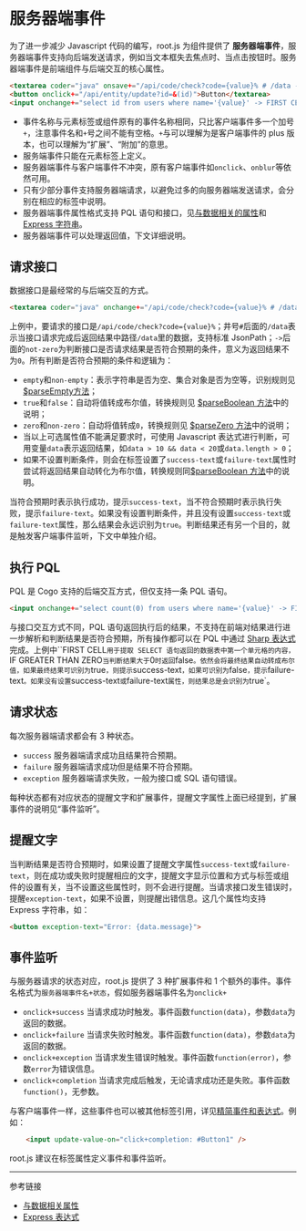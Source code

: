 # 服务器端事件

为了进一步减少 Javascript 代码的编写，root.js 为组件提供了 **服务器端事件**，服务器端事件支持向后端发送请求，例如当文本框失去焦点时、当点击按钮时。服务器端事件是前端组件与后端交互的核心属性。

```html
<textarea coder="java" onsave+="/api/code/check?code={value}% # /data -> not-zero"></textarea>
<button onclick+="/api/entity/update?id=&(id)">Button</textarea>
<input onchange+="select id from users where name='{value}' -> FIRST CELL -> IF GREATER THAN ZERO false ELSE true">
```

* 事件名称与元素标签或组件原有的事件名称相同，只比客户端事件多一个加号`+`，注意事件名和`+`号之间不能有空格。`+`与可以理解为是客户端事件的 plus 版本，也可以理解为“扩展”、“附加”的意思。
* 服务端事件只能在元素标签上定义。
* 服务器端事件与客户端事件不冲突，原有客户端事件如`onclick`、`onblur`等依然可用。
* 只有少部分事件支持服务器端请求，以避免过多的向服务器端发送请求，会分别在相应的标签中说明。
* 服务器端事件属性格式支持 PQL 语句和接口，见[与数据相关的属性](/root.js/data.md)和 [Express 字符串](/root.js/express.md)。
* 服务器端事件可以处理返回值，下文详细说明。

## 请求接口

数据接口是最经常的与后端交互的方式。

```html
<textarea coder="java" onchange+="/api/code/check?code={value}% # /data -> not-zero"></textarea>
```

上例中，要请求的接口是`/api/code/check?code={value}%`；井号`#`后面的`/data`表示当接口请求完成后返回结果中路径`/data`里的数据，支持标准 JsonPath；`->`后面的`not-zero`为判断接口是否请求结果是否符合预期的条件，意义为返回结果不为`0`。所有判断是否符合预期的条件和逻辑为：

+ `empty`和`non-empty`：表示字符串是否为空、集合对象是否为空等，识别规则见 [$parseEmpty方法](/root.js/root.md#parse)；
+ `true`和`false`：自动将值转成布尔值，转换规则见 [$parseBoolean 方法](/root.js/root.md#parse)中的说明；
+ `zero`和`non-zero`：自动将值转成`0`，转换规则见 [$parseZero 方法](/root.js/root.md#parse)中的说明；
+ 当以上可选属性值不能满足要求时，可使用 Javascript 表达式进行判断，可用变量`data`表示返回结果，如`data > 10 && data < 20`或`data.length > 0`；
+ 如果不设置判断条件，则会在标签设置了`success-text`或`failure-text`属性时尝试将返回结果自动转化为布尔值，转换规则同[$parseBoolean 方法](/root.js/root.md#parse)中的说明。

当符合预期时表示执行成功，提示`success-text`，当不符合预期时表示执行失败，提示`failure-text`。如果没有设置判断条件，并且没有设置`success-text`或`failure-text`属性，那么结果会永远识别为`true`。判断结果还有另一个目的，就是触发客户端事件监听，下文中单独介绍。

## 执行 PQL

PQL 是 Cogo 支持的后端交互方式，但仅支持一条 PQL 语句。

```html
<input onchange+="select count(0) from users where name='{value}' -> FIRST CELL -> IF GREATER THAN ZERO false ELSE true">
```

与接口交互方式不同，PQL 语句返回执行后的结果，不支持在前端对结果进行进一步解析和判断结果是否符合预期，所有操作都可以在 PQL 中通过 [Sharp 表达式](/pql/sharp.md)完成。上例中``FIRST CELL`用于提取 SELECT 语句返回的数据表中第一个单元格的内容，`IF GREATER THAN ZERO`当判断结果大于`0`时返回`false`。依然会将最终结果自动转成布尔值，如果最终结果可识别为`true`，则提示`success-text`，如果可识别为`false`，提示`failure-text`。如果没有设置`success-text`或`failure-text`属性，则结果总是会识别为`true`。

## 请求状态

每次服务器端请求都会有 3 种状态。

* `success` 服务器端请求成功且结果符合预期。
* `failure` 服务器端请求成功但是结果不符合预期。
* `exception` 服务器端请求失败，一般为接口或 SQL 语句错误。

每种状态都有对应状态的提醒文字和扩展事件，提醒文字属性上面已经提到，扩展事件的说明见“事件监听”。

## 提醒文字

当判断结果是否符合预期时，如果设置了提醒文字属性`success-text`或`failure-text`，则在成功或失败时提醒相应的文字，提醒文字显示位置和方式与标签或组件的设置有关，当不设置这些属性时，则不会进行提醒。当请求接口发生错误时，提醒`exception-text`，如果不设置，则提醒出错信息。这几个属性均支持 Express 字符串，如：

```html
<button exception-text="Error: {data.message}">
```

## 事件监听

与服务器请求的状态对应，root.js 提供了 3 种扩展事件和 1 个额外的事件。事件名格式为`服务器端事件名+状态`，假如服务器端事件名为`onclick+`

* `onclick+success` 当请求成功时触发。事件函数`function(data)`，参数`data`为返回的数据。
* `onclick+failure` 当请求失败时触发。事件函数`function(data)`，参数`data`为返回的数据。
* `onclick+exception` 当请求发生错误时触发。事件函数`function(error)`，参数`error`为错误信息。
* `onclick+completion` 当请求完成后触发，无论请求成功还是失败。事件函数`function()`，无参数。

与客户端事件一样，这些事件也可以被其他标签引用，详见[精简事件和表达式](/root.js/event.md)。例如：

```html
    <input update-value-on="click+completion: #Button1" />
```

root.js 建议在标签属性定义事件和事件监听。

---
参考链接

* [与数据相关属性](/root.js/data.md)
* [Express 表达式](/root.js/express.md)